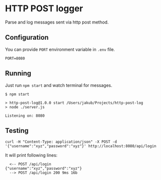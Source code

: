 # HTTP POST logger
Parse and log messages sent via http post method.

## Configuration

You can provide `PORT` environment variable in `.env` file.

```
PORT=8080
```

## Running

Just run `npm start` and watch terminal for messages.

```
$ npm start

> http-post-log@1.0.0 start /Users/jakub/Projects/http-post-log
> node ./server.js

Listening on: 8080
```

## Testing

```
curl -H "Content-Type: application/json" -X POST -d '{"username":"xyz","password":"xyz"}' http://localhost:8080/api/login
```

It will print following lines:

```
  <-- POST /api/login
{"username":"xyz","password":"xyz"}
  --> POST /api/login 200 9ms 16b
```
